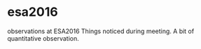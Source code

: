 # esa2016
observations at ESA2016
Things noticed during meeting.
A bit of quantitative observation.

